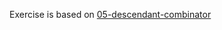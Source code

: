Exercise is based on [05-descendant-combinator](https://github.com/TheOdinProject/css-exercises/tree/main/foundations/05-descendant-combinator)